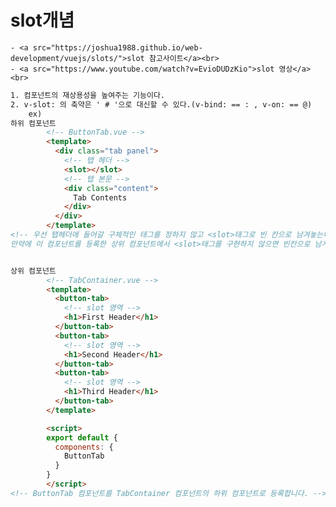 # slot개념
	- <a src="https://joshua1988.github.io/web-development/vuejs/slots/">slot 참고사이트</a><br>
	- <a src="https://www.youtube.com/watch?v=EvioDUDzKio">slot 영상</a><br>
```HTML
1. 컴포넌트의 재상용성을 높여주는 기능이다.
2. v-slot: 의 축약은 ' # '으로 대신할 수 있다.(v-bind: == : , v-on: == @)
	ex) 
하위 컴포넌트
		<!-- ButtonTab.vue -->
		<template>
		  <div class="tab panel">
			<!-- 탭 헤더 -->
			<slot></slot>
			<!-- 탭 본문 -->
			<div class="content">
			  Tab Contents
			</div>
		  </div>
		</template>
<!-- 우선 탭헤더에 들어갈 구체적인 태그를 정하지 않고 <slot>태그로 빈 칸으로 남겨놓는다.
만약에 이 컴포넌트를 등록한 상위 컴포넌트에서 <slot>태그를 구현하지 않으면 빈칸으로 남게된다.	-->


상위 컴포넌트
		<!-- TabContainer.vue -->
		<template>
		  <button-tab>
			<!-- slot 영역 -->
			<h1>First Header</h1>
		  </button-tab>
		  <button-tab>
			<!-- slot 영역 -->
			<h1>Second Header</h1>
		  </button-tab>
		  <button-tab>
			<!-- slot 영역 -->
			<h1>Third Header</h1>
		  </button-tab>
		</template>

		<script>
		export default {
		  components: {
			ButtonTab
		  }
		}
		</script>
<!-- ButtonTab 컴포넌트를 TabContainer 컴포넌트의 하위 컴포넌트로 등록합니다. -->
		
```
